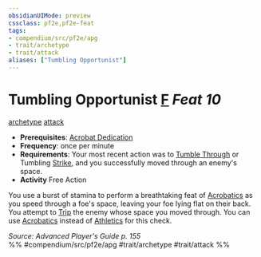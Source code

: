 ```yaml
---
obsidianUIMode: preview
cssclass: pf2e,pf2e-feat
tags:
- compendium/src/pf2e/apg
- trait/archetype
- trait/attack
aliases: ["Tumbling Opportunist"]
---
```

# Tumbling Opportunist  [F](../../rules/core-rulebook/chapter-9-playing-the-game.md#Actions "Free Action") *Feat 10*  
[archetype](../../rules/traits/archetype.md)  [attack](../../rules/traits/attack.md)  

- **Prerequisites**: [Acrobat Dedication](acrobat-dedication-apg.md)
- **Frequency**: once per minute
- **Requirements**: Your most recent action was to [Tumble Through](../../rules/actions/tumble-through.md) or Tumbling [Strike](../../rules/actions/strike.md), and you successfully moved through an enemy's space.
- **Activity** Free Action

You use a burst of stamina to perform a breathtaking feat of [Acrobatics](../skills.md#Acrobatics) as you speed through a foe's space, leaving your foe lying flat on their back. You attempt to [Trip](../../rules/actions/trip.md) the enemy whose space you moved through. You can use [Acrobatics](../skills.md#Acrobatics) instead of [Athletics](../skills.md#Athletics) for this check.

*Source: Advanced Player's Guide p. 155*  
%% #compendium/src/pf2e/apg #trait/archetype #trait/attack %%